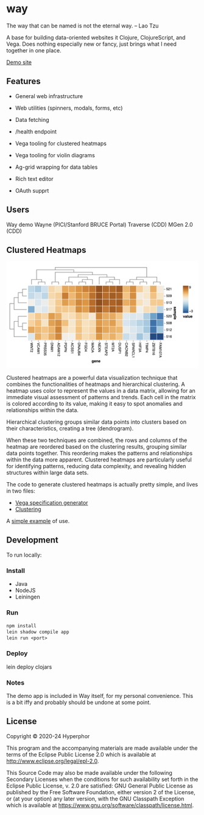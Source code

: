 # way

The way that can be named is not the eternal way. – Lao Tzu

A base for building data-oriented websites it Clojure, ClojureScript, and Vega. Does nothing especially new or fancy, just brings what I need together in one place.

[Demo site](https://way-demo-4ed0361a3a3b.herokuapp.com/)


## Features

- General web infrastructure
- Web utilities (spinners, modals, forms, etc)
- Data fetching 

- /health endpoint

- Vega tooling for clustered heatmaps
- Vega tooling for violin diagrams
- Ag-grid wrapping for data tables
- Rich text editor
- OAuth supprt

## Users

Way demo
Wayne (PICI/Stanford BRUCE Portal)
Traverse (CDD)
MGen 2.0 (CDD)


## Clustered Heatmaps

![Heatmap](doc/assets/heatmap.png)

Clustered heatmaps are a powerful data visualization technique that combines the functionalities of heatmaps and hierarchical clustering. A heatmap uses color to represent the values in a data matrix, allowing for an immediate visual assessment of patterns and trends. Each cell in the matrix is colored according to its value, making it easy to spot anomalies and relationships within the data. 

Hierarchical clustering groups similar data points into clusters based on their characteristics, creating a tree (dendrogram).

When these two techniques are combined, the rows and columns of the heatmap are reordered based on the clustering results, grouping similar data points together. This reordering makes the patterns and relationships within the data more apparent. Clustered heatmaps are particularly useful for identifying patterns, reducing data complexity, and revealing hidden structures within large data sets. 

The code to generate clustered heatmaps is actually pretty simple, and lives in two files:

- [Vega specification generator](src/cljs/hyperphor/way/cheatmap.cljs)
- [Clustering](src/cljc/hyperphor/way/cluster.cljc)

A [simple example](src/cljs/hyperphor/way/demo/heatmap.cljs#L167) of use.

## Development

To run locally:

### Install

- Java
- NodeJS
- Leiningen
    
### Run

    npm install
    lein shadow compile app
    lein run <port>

### Deploy

lein deploy clojars

### Notes

The demo app is included in Way itself, for my personal convenience. This is a bit iffy and probably should be undone at some point.


## License

Copyright © 2020-24 Hyperphor

This program and the accompanying materials are made available under the
terms of the Eclipse Public License 2.0 which is available at
http://www.eclipse.org/legal/epl-2.0.

This Source Code may also be made available under the following Secondary
Licenses when the conditions for such availability set forth in the Eclipse
Public License, v. 2.0 are satisfied: GNU General Public License as published by
the Free Software Foundation, either version 2 of the License, or (at your
option) any later version, with the GNU Classpath Exception which is available
at https://www.gnu.org/software/classpath/license.html.
